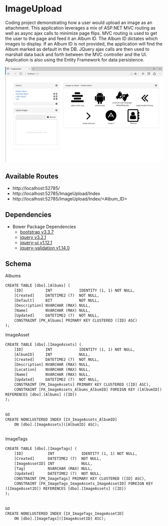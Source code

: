 # ImageUpload
Coding project demonstrating how a user would upload an image as an attachment.  This application leverages a mix of ASP.NET MVC routing as well as async ajax calls to minimize page flips.  MVC routing is used to get the user to the page and feed it an Album ID.  The Album ID dictates which images to display.  If an Album ID is not provided, the application will find the Album marked as default in the DB.  JQuery ajax calls are then used to marshall data back and forth between the MVC controller and the UI.  Application is also using the Entity Framework for data persistence.  

![Example](/screenshot/splash.png)

## Available Routes
- http://localhost:52785/
- http://localhost:52785/ImageUpload/Index
- http://localhost:52785/ImageUpload/Index/<Album_ID>

## Dependencies
- Bower Package Dependencies
  - [bootstrap v3.3.7](http://getbootstrap.com/getting-started/#download)
  - [jquery v3.2.1](https://jquery.org/)
  - [jquery-ui v1.12.1](http://jqueryui.com)
  - [jquery-validation v1.14.0](https://jqueryvalidation.org)

## Schema
Albums
```
CREATE TABLE [dbo].[Albums] (
    [ID]          INT            IDENTITY (1, 1) NOT NULL,
    [Created]     DATETIME2 (7)  NOT NULL,
    [Default]     BIT            NOT NULL,
    [Description] NVARCHAR (MAX) NULL,
    [Name]        NVARCHAR (MAX) NULL,
    [Updated]     DATETIME2 (7)  NOT NULL,
    CONSTRAINT [PK_Albums] PRIMARY KEY CLUSTERED ([ID] ASC)
);
```

ImageAsset
```
CREATE TABLE [dbo].[ImageAssets] (
    [ID]          INT            IDENTITY (1, 1) NOT NULL,
    [AlbumID]     INT            NULL,
    [Created]     DATETIME2 (7)  NOT NULL,
    [Description] NVARCHAR (MAX) NULL,
    [Location]    NVARCHAR (MAX) NULL,
    [Name]        NVARCHAR (MAX) NULL,
    [Updated]     DATETIME2 (7)  NOT NULL,
    CONSTRAINT [PK_ImageAssets] PRIMARY KEY CLUSTERED ([ID] ASC),
    CONSTRAINT [FK_ImageAssets_Albums_AlbumID] FOREIGN KEY ([AlbumID]) REFERENCES [dbo].[Albums] ([ID])
);


GO
CREATE NONCLUSTERED INDEX [IX_ImageAssets_AlbumID]
    ON [dbo].[ImageAssets]([AlbumID] ASC);


```

ImageTags
```
CREATE TABLE [dbo].[ImageTags] (
    [ID]           INT            IDENTITY (1, 1) NOT NULL,
    [Created]      DATETIME2 (7)  NOT NULL,
    [ImageAssetID] INT            NULL,
    [Tag]          NVARCHAR (MAX) NULL,
    [Updated]      DATETIME2 (7)  NOT NULL,
    CONSTRAINT [PK_ImageTags] PRIMARY KEY CLUSTERED ([ID] ASC),
    CONSTRAINT [FK_ImageTags_ImageAssets_ImageAssetID] FOREIGN KEY ([ImageAssetID]) REFERENCES [dbo].[ImageAssets] ([ID])
);


GO
CREATE NONCLUSTERED INDEX [IX_ImageTags_ImageAssetID]
    ON [dbo].[ImageTags]([ImageAssetID] ASC);


```
